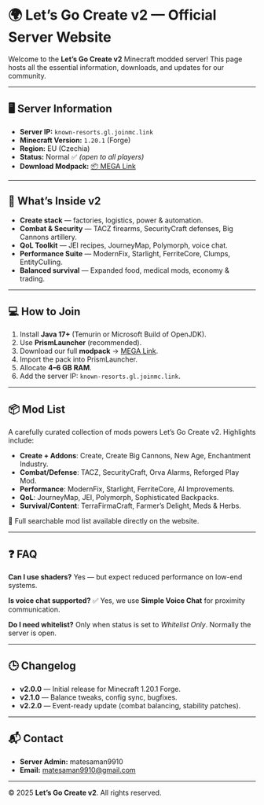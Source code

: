 # 🌍 Let’s Go Create v2 — Official Server Website

Welcome to the **Let’s Go Create v2** Minecraft modded server!
This page hosts all the essential information, downloads, and updates for our community.

---

## 🖥️ Server Information

* **Server IP:** `known-resorts.gl.joinmc.link`
* **Minecraft Version:** `1.20.1` (Forge)
* **Region:** EU (Czechia)
* **Status:** Normal ✅ *(open to all players)*
* **Download Modpack:** [📦 MEGA Link](https://mega.nz/folder/n4ohwLoT#nZmVoc55DjgOZPodBekirA)

---

## 📜 What’s Inside v2

* **Create stack** — factories, logistics, power & automation.
* **Combat & Security** — TACZ firearms, SecurityCraft defenses, Big Cannons artillery.
* **QoL Toolkit** — JEI recipes, JourneyMap, Polymorph, voice chat.
* **Performance Suite** — ModernFix, Starlight, FerriteCore, Clumps, EntityCulling.
* **Balanced survival** — Expanded food, medical mods, economy & trading.

---

## 💻 How to Join

1. Install **Java 17+** (Temurin or Microsoft Build of OpenJDK).
2. Use **PrismLauncher** (recommended).
3. Download our full **modpack** → [MEGA Link](https://mega.nz/folder/n4ohwLoT#nZmVoc55DjgOZPodBekirA).
4. Import the pack into PrismLauncher.
5. Allocate **4–6 GB RAM**.
6. Add the server IP: `known-resorts.gl.joinmc.link`.

---

## 📦 Mod List

A carefully curated collection of mods powers Let’s Go Create v2.
Highlights include:

* **Create + Addons**: Create, Create Big Cannons, New Age, Enchantment Industry.
* **Combat/Defense**: TACZ, SecurityCraft, Orva Alarms, Reforged Play Mod.
* **Performance**: ModernFix, Starlight, FerriteCore, AI Improvements.
* **QoL**: JourneyMap, JEI, Polymorph, Sophisticated Backpacks.
* **Survival/Content**: TerraFirmaCraft, Farmer’s Delight, Meds & Herbs.

📑 Full searchable mod list available directly on the website.

---

## ❓ FAQ

**Can I use shaders?**
Yes — but expect reduced performance on low-end systems.

**Is voice chat supported?**
✅ Yes, we use **Simple Voice Chat** for proximity communication.

**Do I need whitelist?**
Only when status is set to *Whitelist Only*. Normally the server is open.

---

## 🕒 Changelog

* **v2.0.0** — Initial release for Minecraft 1.20.1 Forge.
* **v2.1.0** — Balance tweaks, config sync, bugfixes.
* **v2.2.0** — Event-ready update (combat balancing, stability patches).

---

## 📬 Contact

* **Server Admin:** matesaman9910
* **Email:** [matesaman9910@gmail.com](mailto:matesaman9910@gmail.com)

---

© 2025 **Let’s Go Create v2**. All rights reserved.

